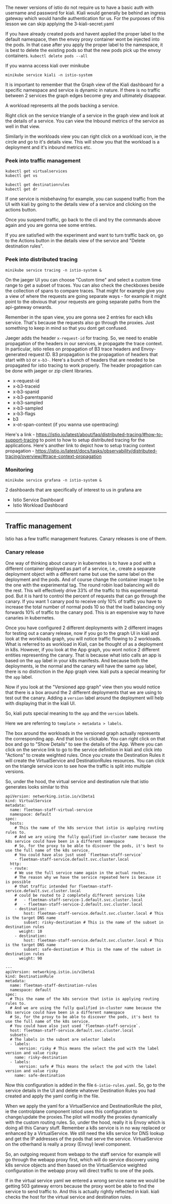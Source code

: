 The newer versions of istio do not require us to have a basic auth with username and password for kiali.
Kiali would generally be behind an ingress gateway which would handle authentication for us.
For the purposes of this lesson we can skip applying the 3-kiali-secret.yaml

If you have already created pods and havent applied the proper label to the default namespace,
then the envoy proxy container wont be injected into the pods.
In that case after you apply the proper label to the namespace, it is best to delete the existing pods so
that the new pods pick up the envoy containers.
`kubectl delete pods --all`

If you wanna access kiali over minikube
```
minikube service kiali -n istio-system
```

It is important to remember that the Graph view of the Kiali dashboard for a specific namespace and service
is dynamic in nature. If there is no traffic between 2 services the graph edges become grey and ultimately disappear.

A workload represents all the pods backing a service.

Right click on the service triangle of a service in the graph view and look at the details of a service.
You can view the Inbound metrics of the service as well in that view.

Similarly in the workloads view you can right click on a workload icon, ie the circle and go to it's details view.
This will show you that the workload is a deployment and it's inbound metrics etc.


### Peek into traffic management

```
kubectl get virtualservices
kubectl get vs

kubectl get destinationrules
kubectl get dr
```

If one service is misbehaving for example, you can suspend traffic from the UI with kiali by going to the details
view of a service and clicking on the actions button.

Once you suspend traffic, go back to the cli and try the commands above again and you are gonna see some entries.

If you are satisfied with the experiment and want to turn traffic back on, go to the Actions button in the
details view of the service and "Delete destination rules".


### Peek into distributed tracing

`minikube service tracing -n istio-system &`

On the jaeger UI you can choose "Custom time" and select a custom time range to get a subset of traces.
You can also check the checkboxes beside the collection of spans to compare traces.
That might for example give you a view of where the requests are going separate ways - for example it might
point to the obvious that your requests are going separate paths from the api-gateway onwards.

Remember in the span view, you are gonna see 2 entries for each k8s service. That's because the requests also go through the proxies.
Just something to keep in mind so that you dont get confused.

Jaeger adds the header `x-request-id` for tracing. So, we need to enable propagation of the headers in our services,
ie propagate the trace context.
In particular, istio relies on propagation of B3 trace headers and Envoy-generated request ID.
B3 propagation is the propagation of headers that start with `b3` or `x-b3-`. Here's a bunch of headers
that are needed to be propagated for istio tracing to work properly. The header propagation can be done with
jaeger or zip client libraries.
  - x-request-id
  - x-b3-traceid
  - x-b3-spanid
  - x-b3-parentspanid
  - x-b3-sampled
  - x-b3-sampled
  - x-b3-flags
  - b3
  - x-ot-span-context (if you wanna use opentracing)

Here's a link - https://istio.io/latest/about/faq/distributed-tracing/#how-to-support-tracing
to point to how to setup distributed tracing for the applications.
Here's another link to depict how to setup tracing context propagation - https://istio.io/latest/docs/tasks/observability/distributed-tracing/overview/#trace-context-propagation


### Monitoring

`minikube service grafana -n istio-system &`

2 dashboards that are specifically of interest to us in grafana are
  - Istio Service Dashboard
  - Istio Workload Dashboard


--------------------------------------------------------------------------------

## Traffic management

Istio has a few traffic management features. Canary releases is one of them.

### Canary release

One way of thinking about canary in kubernetes is to have a pod with a different container deployed as part of a service,
i.e., create a separate deployment object with a different name but use the same label on the deployment and the pods.
And of course change the container image to be the one with the experimental tag.
The round robin load balancing will do the rest. This will effectively drive 33% of the traffic to this experimental pod.
But it is hard to control the percent of requests that can go through the canary.
If you want 1 canary pod to receive only 10% of traffic you have to increase the total number of normal pods 10
so that the load balancing only forwards 10% of traffic to the canary pod. This is an expensive way to have canaries in kubernetes.

Once you have configured 2 different deployments with 2 different images for testing out a canary release,
now if you go to the graph UI in kiali and look at the workloads graph, you will notice traffic flowing to 2 workloads.
What is referred to as workload in Kiali, can be thought of as a deployment in k8s.
However, if you look at the App graph, you wont notice 2 different entities representing the canary. That is because
what istio calls an app is based on the `app` label in your k8s manifests. And because both the deployments, ie the normal and the canary
will have the same `app` label, there is no distinction in the App graph view. kiali puts a special meaning for the `app` label.

Now if you look at the "Versioned app graph" view then you would notice that there is a box around the 2 different deployments that
we are using to test out the canary. Adding a `version` label around the deployment will help with displaying that in the kiali UI.

So, kiali puts special meaning to the `app` and the `version` labels.

Here we are referring to `template > metadata > labels`.

The box around the workloads in the versioned graph actually represents the corresponding app.
And that box is clickable. You can right click on that box and go to "Show Details" to see the details of the App.
Where you can click on the service link to go to the service definition in kiali and click into "Actions" to create weighted rules.
Once you create the Destination Rules it will create the VirtualService and DestinationRules resources.
You can click on the triangle service icon to see how the traffic is split into multiple versions.

So, under the hood, the virtual service and destination rule that istio generates looks similar to this
```
apiVersion: networking.istio.io/v1beta1
kind: VirtualService
metadata:
  name: fleetman-staff-virtual-service
  namespace: default
spec:
  hosts:
    # This the name of the k8s service that istio is applying routing rules to.
    # And we are using the fully qualified in-cluster name because the k8s service could have been in a different namespace
    # So, for the proxy to be able to discover the pods, it's best to use the full name of the k8s service.
    # You could have also just used `fleetman-staff-service`
    - fleetman-staff-service.default.svc.cluster.local
  http:
  - route:
    # We use the full service name again in the actual routes.
    # The reason why we have the service repeated here is because it is possible
    # that traffic intended for fleetman-staff-service.default.svc.cluster.local
    # could be routed to 2 completely different services like
    #   - fleetman-staff-service-1.default.svc.cluster.local
    #   - fleetman-staff-service-2.default.svc.cluster.local
    - destination:
        host: fleetman-staff-service.default.svc.cluster.local # This is the target DNS name
        subset: risky-destination # This is the name of the subset in destination rules
      weight: 10
    - destination:
        host: fleetman-staff-service.default.svc.cluster.local # This is the target DNS name
        subset: safe-destination # This is the name of the subset in destination rules
      weight: 90

---
apiVersion: networking.istio.io/v1beta1
kind: DestinationRule
metadata:
  name: fleetman-staff-destination-rules
  namespace: default
spec:
  # This the name of the k8s service that istio is applying routing rules to.
  # And we are using the fully qualified in-cluster name because the k8s service could have been in a different namespace
  # So, for the proxy to be able to discover the pods, it's best to use the full name of the k8s service.
  # You could have also just used `fleetman-staff-service`.
  host: fleetman-staff-service.default.svc.cluster.local
  subsets:
  # The labels in the subset are selector labels
  - labels:
      version: risky # This means the select the pod with the label version and value risky
    name: risky-destination
  - labels:
      version: safe # This means the select the pod with the label version and value risky
    name: safe-destination
```

Now this configuration is added in the file `6-istio-rules.yaml`. So, go to the service details in the UI
and delete whatever Destination Rules you had created and apply the yaml config in the file.

When we apply the yaml for a VirtualService and DestinationRule the pilot, ie the controlplane component istiod
uses this configuration to change/update the proxies.The pilot will modify the proxies dynamically
with the custom routing rules. So, under the hood, really it is Envoy which is doing all this Canary stuff.
Remember a k8s service is in no way replaced or enhanced by a VirtualService. We still need the k8s service
for DNS lookup and get the IP addresses of the pods that serve the service. VirtualService on the otherhand
is really a proxy (Envoy) level component.

So, an outgoing request from webapp to the staff service for example will go through the webapp proxy first,
which will do service discovery using k8s service objects and then based on the VirtualService weighted configuration
in the webapp proxy will direct traffic to one of the pods.

If in the virtual service yaml we entered a wrong service name we would be getting 503 gateway errors because the proxy
wont be able to find the service to send traffic to.
And this is actually rightly reflected in kiali. kiali checks the host for the virtual service and destination rules.
